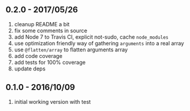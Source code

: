 ## 0.2.0 - 2017/05/26

1. cleanup README a bit
2. fix some comments in source
3. add Node 7 to Travis CI, explicit not-sudo, cache `node_modules`
4. use optimization friendly way of gathering `arguments` into a real array
5. use `@flatten/array` to flatten arguments array
6. add code coverage
7. add tests for 100% coverage
8. update deps


## 0.1.0 - 2016/10/09

1. initial working version with test
